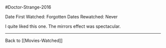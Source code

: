 #Doctor-Strange-2016 

Date First Watched:  Forgotten
Dates Rewatched:  Never

I quite liked this one.  The mirrors effect was spectacular.

---
Back to [[Movies-Watched]]